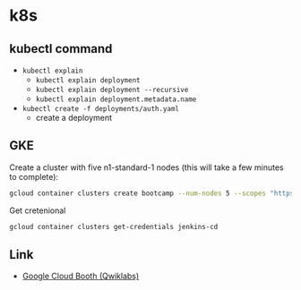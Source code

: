 # k8s

## kubectl command

- `kubectl explain`
  - `kubectl explain deployment`
  - `kubectl explain deployment --recursive`
  - `kubectl explain deployment.metadata.name`
- `kubectl create -f deployments/auth.yaml`
  - create a deployment

## GKE

Create a cluster with five n1-standard-1 nodes (this will take a few minutes to complete):

```sh
gcloud container clusters create bootcamp --num-nodes 5 --scopes "https://www.googleapis.com/auth/projecthosting,storage-rw"
```

Get cretenional 

```sh
gcloud container clusters get-credentials jenkins-cd
```

## Link

- [Google Cloud Booth (Qwiklabs)](google_cloud_skills_booth.md)